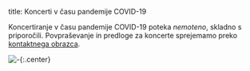 title: Koncerti v času pandemije COVID-19

Koncertiranje v času pandemije COVID-19 poteka _nemoteno_, skladno s priporočili.
Povpraševanje in predloge za koncerte sprejemamo preko
[kontaktnega obrazca]({filename}/pages/contact.md).

![-](https://picsum.photos/600/400?random){:.center}
